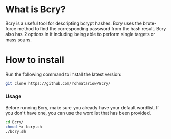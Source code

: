 # What is Bcry?
Bcry is a useful tool for descripting bcrypt hashes. Bcry uses the brute-force method to find the corresponding password from the hash result.
Bcry also has 2 options in it including being able to perform single targets or mass scans.

# How to install
Run the following command to install the latest version:

```sh
git clone https://github.com/rohmatariow/Bcry/
```

### Usage
Before running Bcry, make sure you already have your default wordlist. If you don't have one, you can use the wordlist that has been provided.
```sh
cd Bcry/
chmod +x bcry.sh
./bcry.sh
```
